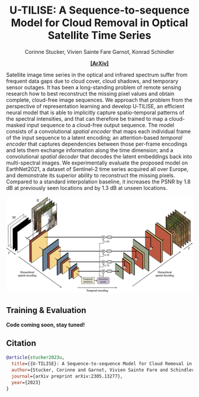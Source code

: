 <p align="center">
<h1 align="center"> U-TILISE: A Sequence-to-sequence Model for Cloud Removal in Optical Satellite Time Series </h1>

<p align="center">
    <a <strong>Corinne Stucker</strong></a>,
    <a <strong>Vivien Sainte Fare Garnot</strong></a>,
    <a <strong>Konrad Schindler</strong></a>
</p>

<p align="center">
<a href="https://arxiv.org/abs/2305.13277"><strong>[ArXiv]</strong></a>
</p>
  
Satellite image time series in the optical and infrared spectrum suffer from frequent data gaps due to cloud cover, cloud shadows, and temporary sensor outages. It has been a long-standing problem of remote sensing research how to best reconstruct the missing pixel values and obtain complete, cloud-free image sequences. We approach that problem from the perspective of representation learning and develop U&#8209;TILISE, an efficient neural model that is able to implicitly capture spatio-temporal patterns of the spectral intensities, and that can therefore be trained to map a cloud-masked input sequence to a cloud-free output sequence. The model consists of a convolutional *spatial encoder* that maps each individual frame of the input sequence to a latent encoding; an attention-based *temporal encoder* that captures dependencies between those per-frame encodings and lets them exchange information along the time dimension; and a convolutional *spatial decoder* that decodes the latent embeddings back into multi-spectral images. We experimentally evaluate the proposed model on EarthNet2021, a dataset of Sentinel-2 time series acquired all over Europe, and demonstrate its superior ability to reconstruct the missing pixels. Compared to a standard interpolation baseline, it increases the PSNR by 1.8 dB at previously seen locations and by 1.3 dB at unseen locations.

![Teaser](docs/teaser.png)

## Training & Evaluation

**Code coming soon, stay tuned!**


## Citation
```bibtex
@article{stucker2023u,
  title={{U-TILISE}: A Sequence-to-sequence Model for Cloud Removal in Optical Satellite Time Series},
  author={Stucker, Corinne and Garnot, Vivien Sainte Fare and Schindler, Konrad},
  journal={arXiv preprint arXiv:2305.13277},
  year={2023}
}
```

